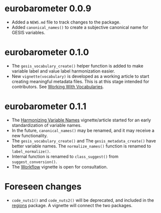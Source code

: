 # eurobarometer 0.0.9

* Added a `NEWS.md` file to track changes to the package.
* Added `canonical_names()` to create a subjective canonical name for GESIS variables.

# eurobarometer 0.1.0
* The `gesis_vocabulary_create()` helper function is added to make variable label and value label harmonization easier.
* New `vignette(vocabulary)` is developed as a working article to start creating meaningful metadata files. This is at this stage intended for contributors. See [Working With Vocabularies](http://eurobarometer.danielantal.eu/articles/vocabulary.html).

# eurobarometer 0.1.1
* The [Harmonizing Variable Names](http://eurobarometer.danielantal.eu/articles/variable_names.html) vignette/article started for an early standardization of variable names. 
* In the future, `canonical_names()` may be renamed, and it may receive a new functionality.
* The `gesis_vocabulary_create()` and The `gesis_metadata_create()` have better variable names.  The `normalize_names()` function is renamed to `label_normalize()`. 
* Internal function is renamed to `class_suggest()` from `suggest_conversion()`.
* The [Workflow](http://eurobarometer.danielantal.eu/articles/workflow.html) vignette is open for consultation.

# Foreseen changes

* `code_nuts1()` and `code_nuts2()` will be deprecated, and included in the [regions](http://regions.danielantal.eu/) package.  A vignette will connect the two packages.
